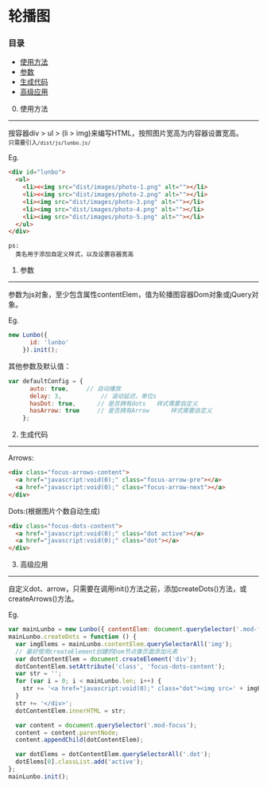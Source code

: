 # 轮播图
### 目录
- [使用方法]()
- [参数]()
- [生成代码]()
- [高级应用]()

0. 使用方法
-----------
按容器div > ul > (li > img)来编写HTML，按照图片宽高为内容器设置宽高。  
<small>只需要引入`/dist/js/lunbo.js/`</small>

Eg.
```html
<div id="lunbo">
  <ul>
    <li><<img src="dist/images/photo-1.png" alt=""></li>
    <li><<img src="dist/images/photo-2.png" alt=""></li>
    <li><img src="dist/images/photo-3.png" alt=""></li>
    <li><img src="dist/images/photo-4.png" alt=""></li>
    <li><img src="dist/images/photo-5.png" alt=""></li>
  </ul>
</div>
```
    ps:
      类名用于添加自定义样式，以及设置容器宽高

1. 参数
---------
参数为js对象，至少包含属性contentElem，值为轮播图容器Dom对象或jQuery对象。  

Eg.
```javascript
new Lunbo({
      id: 'lunbo'
    }).init();
```
其他参数及默认值：
```javascript
var defaultConfig = {
      auto: true,     // 自动播放
      delay: 3,           // 滚动延迟，单位s
      hasDot: true,      // 是否拥有dots   样式需要自定义
      hasArrow: true     // 是否拥有Arrow      样式需要自定义
    };
```

2. 生成代码
-----------
Arrows:
```html
<div class="focus-arrows-content">
  <a href="javascript:void(0);" class="focus-arrow-pre"></a>
  <a href="javascript:void(0);" class="focus-arrow-next"></a>
</div>
```
Dots:(根据图片个数自动生成)
```html
<div class="focus-dots-content">
  <a href="javascript:void(0);" class="dot active"></a>
  <a href="javascript:void(0);" class="dot"></a>
</div>
```

3. 高级应用
---------------
自定义dot、arrow，只需要在调用init()方法之前，添加createDots()方法，或createArrows()方法。  

Eg.
```javascript
var mainLunbo = new Lunbo({ contentElem: document.querySelector('.mod-focus') });
mainLunbo.createDots = function () {
  var imgElems = mainLunbo.contentElem.querySelectorAll('img');
  // 最好使用createElement创建的Dom节点像页面添加元素
  var dotContentElem = document.createElement('div');
  dotContentElem.setAttribute('class', 'focus-dots-content');
  var str = '';
  for (var i = 0; i < mainLunbo.len; i++) {
    str += '<a href="javascript:void(0);" class="dot"><img src=' + imgElems[i].src + ' alt=' + imgElems[i].alt + ' /></a>';
  }
  str += '</div>';
  dotContentElem.innerHTML = str;

  var content = document.querySelector('.mod-focus');
  content = content.parentNode;
  content.appendChild(dotContentElem);

  var dotElems = dotContentElem.querySelectorAll('.dot');
  dotElems[0].classList.add('active');
};
mainLunbo.init();
```
